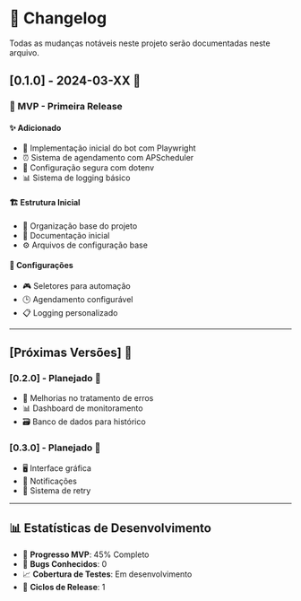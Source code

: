 # 📝 Changelog

Todas as mudanças notáveis neste projeto serão documentadas neste arquivo.

## [0.1.0] - 2024-03-XX 🚀 
### 🎯 MVP - Primeira Release

#### ✨ Adicionado
- 🤖 Implementação inicial do bot com Playwright
- ⏰ Sistema de agendamento com APScheduler
- 🔐 Configuração segura com dotenv
- 📊 Sistema de logging básico

#### 🏗️ Estrutura Inicial
- 📁 Organização base do projeto
- 📝 Documentação inicial
- ⚙️ Arquivos de configuração base

#### 🔧 Configurações
- 🎮 Seletores para automação
- 🕒 Agendamento configurável
- 📋 Logging personalizado

---

## [Próximas Versões] 🔮

### [0.2.0] - Planejado 🎯
- 🔄 Melhorias no tratamento de erros
- 📊 Dashboard de monitoramento
- 🗃️ Banco de dados para histórico

### [0.3.0] - Planejado 🎯
- 🖥️ Interface gráfica
- 📱 Notificações
- 🔄 Sistema de retry

---

## 📊 Estatísticas de Desenvolvimento

- 🎯 **Progresso MVP**: 45% Completo
- 🐛 **Bugs Conhecidos**: 0
- 📈 **Cobertura de Testes**: Em desenvolvimento
- 🔄 **Ciclos de Release**: 1 